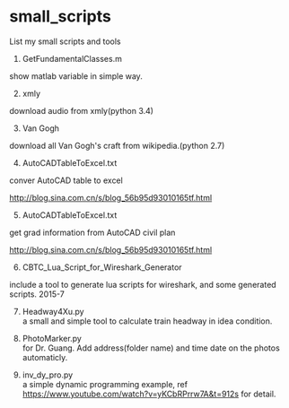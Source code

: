 # small_scripts
List my small scripts and tools

1. GetFundamentalClasses.m 
  
  show matlab variable in simple way.

2. xmly

  download audio from xmly(python 3.4)
  
3. Van Gogh

  download all Van Gogh's craft from wikipedia.(python 2.7)
  
4. AutoCADTableToExcel.txt
 
  conver AutoCAD table to excel 

  http://blog.sina.com.cn/s/blog_56b95d93010165tf.html
  
5. AutoCADTableToExcel.txt 
  
  get grad information from AutoCAD civil plan

  http://blog.sina.com.cn/s/blog_56b95d93010165tf.html

6. CBTC_Lua_Script_for_Wireshark_Generator

  include a tool to generate lua scripts for wireshark, and some generated scripts. 2015-7

7. Headway4Xu.py  
  a small and simple tool to calculate train headway in idea condition.

8. PhotoMarker.py  
  for Dr. Guang. Add address(folder name) and time date on the photos automaticly. 
  
9. inv_dy_pro.py  
  a simple dynamic programming example, ref https://www.youtube.com/watch?v=yKCbRPrrw7A&t=912s for detail.
  



